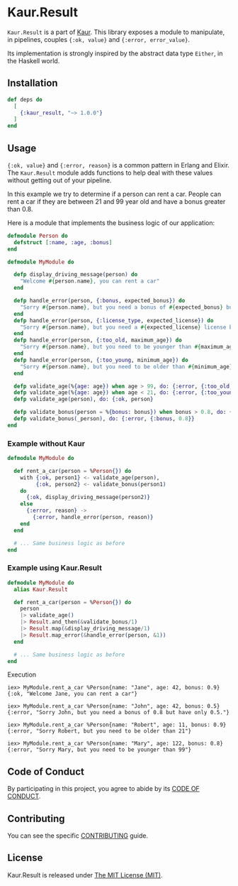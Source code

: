 # Kaur.Result

`Kaur.Result` is a part of [Kaur](https://github.com/fewlinesco/kaur).
This library exposes a module to manipulate, in pipelines, couples
`{:ok, value}` and `{:error, error_value}`.

Its implementation is strongly inspired by the abstract data type
`Either`, in the Haskell world.

## Installation

```elixir
def deps do
  [
    {:kaur_result, "~> 1.0.0"}
  ]
end

```

## Usage

`{:ok, value}` and `{:error, reason}` is a common pattern in Erlang
and Elixir. The `Kaur.Result` module adds functions to help deal
with these values without getting out of your pipeline.

In this example we try to determine if a person can rent a car.
People can rent a car if they are between 21 and 99 year old and
have a bonus greater than 0.8.

Here is a module that implements the business logic of our
application:

```elixir
defmodule Person do
  defstruct [:name, :age, :bonus]
end

defmodule MyModule do

  defp display_driving_message(person) do
    "Welcome #{person.name}, you can rent a car"
  end

  defp handle_error(person, {:bonus, expected_bonus}) do
    "Sorry #{person.name}, but you need a bonus of #{expected_bonus} but have only #{person.bonus}."
  end
  defp handle_error(person, {:license_type, expected_license}) do
    "Sorry #{person.name}, but you need a #{expected_license} license but have a #{person.license_type} license."
  end
  defp handle_error(person, {:too_old, maximum_age}) do
    "Sorry #{person.name}, but you need to be younger than #{maximum_age}"
  end
  defp handle_error(person, {:too_young, minimum_age}) do
    "Sorry #{person.name}, but you need to be older than #{minimum_age}"
  end

  defp validate_age(%{age: age}) when age > 99, do: {:error, {:too_old, 99}}
  defp validate_age(%{age: age}) when age < 21, do: {:error, {:too_young, 21}}
  defp validate_age(person), do: {:ok, person}

  defp validate_bonus(person = %{bonus: bonus}) when bonus > 0.8, do: {:ok, person}
  defp validate_bonus(_person), do: {:error, {:bonus, 0.8}}
end
```

### Example without Kaur

```elixir
defmodule MyModule do

  def rent_a_car(person = %Person{}) do
    with {:ok, person1} <- validate_age(person),
         {:ok, person2} <- validate_bonus(person1)
    do
      {:ok, display_driving_message(person2)}
    else
      {:error, reason} ->
        {:error, handle_error(person, reason)}
    end
  end

  # ... Same business logic as before
end
```

### Example using Kaur.Result

```elixir
defmodule MyModule do
  alias Kaur.Result

  def rent_a_car(person = %Person{}) do
    person
    |> validate_age()
    |> Result.and_then(&validate_bonus/1)
    |> Result.map(&display_driving_message/1)
    |> Result.map_error(&handle_error(person, &1))
  end

  # ... Same business logic as before
end
```


Execution

```
iex> MyModule.rent_a_car %Person{name: "Jane", age: 42, bonus: 0.9}
{:ok, "Welcome Jane, you can rent a car"}

iex> MyModule.rent_a_car %Person{name: "John", age: 42, bonus: 0.5}
{:error, "Sorry John, but you need a bonus of 0.8 but have only 0.5."}

iex> MyModule.rent_a_car %Person{name: "Robert", age: 11, bonus: 0.9}
{:error, "Sorry Robert, but you need to be older than 21"}

iex> MyModule.rent_a_car %Person{name: "Mary", age: 122, bonus: 0.8}
{:error, "Sorry Mary, but you need to be younger than 99"}
```


## Code of Conduct

By participating in this project, you agree to abide by its [CODE OF CONDUCT](CODE_OF_CONDUCT.md).

## Contributing

You can see the specific [CONTRIBUTING](CONTRIBUTING.md) guide.

## License

Kaur.Result is released under [The MIT License (MIT)](https://opensource.org/licenses/MIT).
